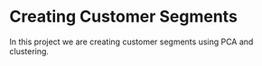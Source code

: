 # Creating Customer Segments
In this project we are creating customer segments using PCA and clustering.
